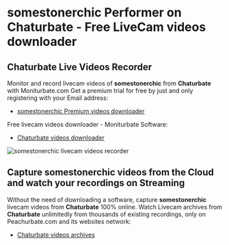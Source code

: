 # somestonerchic Performer on Chaturbate - Free LiveCam videos downloader

## Chaturbate Live Videos Recorder

Monitor and record livecam videos of **somestonerchic** from **Chaturbate** with Moniturbate.com
Get a premium trial for free by just and only registering with your Email address:
* [somestonerchic Premium videos downloader](https://moniturbate.com/request-demo-licence-key.html)

Free livecam videos downloader - Moniturbate Software:
* [Chaturbate videos downloader](https://moniturbate.com/moniturbate-download-software.html)

![somestonerchic livecam videos recorder](https://peachurnet.com/templates/moniturbate-software.png)


## Capture somestonerchic videos from the Cloud and watch your recordings on Streaming

Without the need of downloading a software, capture **somestonerchic** livecam videos from **Chaturbate** 100% online.
Watch Livecam archives from **Chaturbate** unlimitedly from thousands of existing recordings, only on Peachurbate.com and its websites network:
* [Chaturbate videos archives](https://peachurnet.com/)